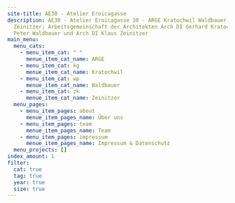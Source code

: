 ```yaml
---
site-title: AE30 - Atelier Eroicagasse
description: AE30 - Atelier Eroicagasse 30 - ARGE Kratochwil Waldbauer
  Zeinitzer; Arbeitsgemeinschaft der Architekten Arch DI Gerhard Kratochwil, DI
  Peter Waldbauer und Arch DI Klaus Zeinitzer
main_menu:
  menu_cats:
    - menu_item_cat: " "
      menue_item_cat_name: ARGE
    - menu_item_cat: kg
      menue_item_cat_name: Kratochwil
    - menu_item_cat: wp
      menue_item_cat_name: Waldbauer
    - menu_item_cat: zk
      menue_item_cat_name: Zeinitzer
  menu_pages:
    - menu_item_pages: about
      menue_item_pages_name: Über uns
    - menu_item_pages: team
      menue_item_pages_name: Team
    - menu_item_pages: impressum
      menue_item_pages_name: Impressum & Datenschutz
  menu_projects: []
index_amount: 1
filter:
  cat: true
  tag: true
  year: true
  size: true
---
```

